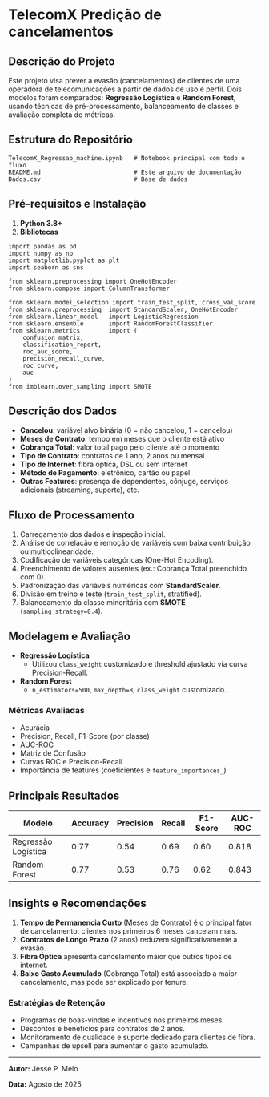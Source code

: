 # TelecomX Predição de cancelamentos

## Descrição do Projeto

Este projeto visa prever a evasão (cancelamentos) de clientes de uma operadora de telecomunicações a partir de dados de uso e perfil. Dois modelos foram comparados: **Regressão Logística** e **Random Forest**, usando técnicas de pré-processamento, balanceamento de classes e avaliação completa de métricas.

## Estrutura do Repositório

```
TelecomX_Regressao_machine.ipynb   # Notebook principal com todo o fluxo
README.md                          # Este arquivo de documentação
Dados.csv                          # Base de dados
```

## Pré-requisitos e Instalação

1. **Python 3.8+**
2. **Bibliotecas**
  ```
  import pandas as pd
  import numpy as np
  import matplotlib.pyplot as plt
  import seaborn as sns

  from sklearn.preprocessing import OneHotEncoder
  from sklearn.compose import ColumnTransformer

  from sklearn.model_selection import train_test_split, cross_val_score
  from sklearn.preprocessing  import StandardScaler, OneHotEncoder
  from sklearn.linear_model   import LogisticRegression
  from sklearn.ensemble       import RandomForestClassifier
  from sklearn.metrics        import (
      confusion_matrix,
      classification_report,
      roc_auc_score,
      precision_recall_curve,
      roc_curve,
      auc
  )
  from imblearn.over_sampling import SMOTE

   ```

## Descrição dos Dados

- **Cancelou**: variável alvo binária (0 = não cancelou, 1 = cancelou)
- **Meses de Contrato**: tempo em meses que o cliente está ativo
- **Cobrança Total**: valor total pago pelo cliente até o momento
- **Tipo de Contrato**: contratos de 1 ano, 2 anos ou mensal
- **Tipo de Internet**: fibra óptica, DSL ou sem internet
- **Método de Pagamento**: eletrônico, cartão ou papel
- **Outras Features**: presença de dependentes, cônjuge, serviços adicionais (streaming, suporte), etc.

## Fluxo de Processamento

1. Carregamento dos dados e inspeção inicial.
2. Análise de correlação e remoção de variáveis com baixa contribuição ou multicolinearidade.
3. Codificação de variáveis categóricas (One-Hot Encoding).
4. Preenchimento de valores ausentes (ex.: Cobrança Total preenchido com 0).
5. Padronização das variáveis numéricas com **StandardScaler**.
6. Divisão em treino e teste (`train_test_split`, stratified).
7. Balanceamento da classe minoritária com **SMOTE** (`sampling_strategy=0.4`).

## Modelagem e Avaliação

- **Regressão Logística**
  - Utilizou `class_weight` customizado e threshold ajustado via curva Precision-Recall.
- **Random Forest**
  - `n_estimators=500`, `max_depth=8`, `class_weight` customizado.

### Métricas Avaliadas

- Acurácia
- Precision, Recall, F1-Score (por classe)
- AUC-ROC
- Matriz de Confusão
- Curvas ROC e Precision-Recall
- Importância de features (coeficientes e `feature_importances_`)

## Principais Resultados

| Modelo              | Accuracy | Precision         | Recall         | F1-Score         | AUC-ROC |
| ------------------- | -------- | ----------------- | -------------- | ---------------- | ------- |
| Regressão Logística | 0.77     | 0.54              | 0.69           | 0.60             | 0.818   |
| Random Forest       | 0.77     | 0.53              | 0.76           | 0.62             | 0.843   |

## Insights e Recomendações

1. **Tempo de Permanencia Curto** (Meses de Contrato) é o principal fator de cancelamento: clientes nos primeiros 6 meses cancelam mais.
2. **Contratos de Longo Prazo** (2 anos) reduzem significativamente a evasão.
3. **Fibra Óptica** apresenta cancelamento maior que outros tipos de internet.
4. **Baixo Gasto Acumulado** (Cobrança Total) está associado a maior cancelamento, mas pode ser explicado por tenure.

### Estratégias de Retenção

- Programas de boas-vindas e incentivos nos primeiros meses.
- Descontos e benefícios para contratos de 2 anos.
- Monitoramento de qualidade e suporte dedicado para clientes de fibra.
- Campanhas de upsell para aumentar o gasto acumulado.

---

**Autor:** Jessé P. Melo

**Data:** Agosto de 2025

